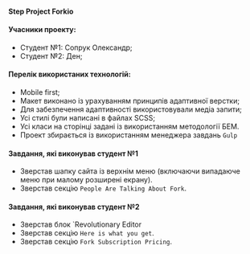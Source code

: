 ﻿#### Step Project Forkio

#### Учасники проекту:
- Студент №1: Сопрук Олександр;
- Студент №2: Ден; 
#### Перелік  використаних технологій:
- Mobile first;
- Макет виконано із урахуванням принципів адаптивної верстки;
- Для забезпечення адаптивності використовували медіа запити;
- Усі стилі були написані в файлах SCSS;
- Усі класи на сторінці задані із використанням методології БЕМ. 
- Проект збирається із використанням менеджера завдань `Gulp`
#### Завдання, які виконував студент №1
 - Зверстав шапку сайта із верхнім меню (включаючи випадаюче меню при малому розширені екрану). 
 - Зверстав секцію `People Are Talking About Fork`.

#### Завдання, які виконував студент №2
 - Зверстав блок `Revolutionary Editor
 - Зверстав секцію `Here is what you get`.
 - Зверстав секцію `Fork Subscription Pricing`.

